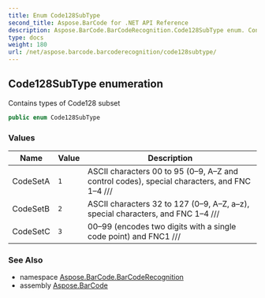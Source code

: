 ```yaml
---
title: Enum Code128SubType
second_title: Aspose.BarCode for .NET API Reference
description: Aspose.BarCode.BarCodeRecognition.Code128SubType enum. Contains types of Code128 subset
type: docs
weight: 180
url: /net/aspose.barcode.barcoderecognition/code128subtype/
---
```

## Code128SubType enumeration

Contains types of Code128 subset

```csharp
public enum Code128SubType
```

### Values

| Name | Value | Description |
| --- | --- | --- |
| CodeSetA | `1` | ASCII characters 00 to 95 (0–9, A–Z and control codes), special characters, and FNC 1–4 /// |
| CodeSetB | `2` | ASCII characters 32 to 127 (0–9, A–Z, a–z), special characters, and FNC 1–4 /// |
| CodeSetC | `3` | 00–99 (encodes two digits with a single code point) and FNC1 /// |

### See Also

* namespace [Aspose.BarCode.BarCodeRecognition](../../aspose.barcode.barcoderecognition/)
* assembly [Aspose.BarCode](../../)


